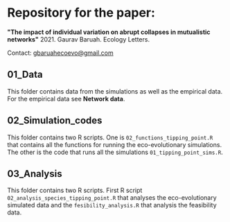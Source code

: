 # Repository for the paper: 

**"The impact of individual variation on abrupt collapses in mutualistic networks"** 2021. Gaurav Baruah. Ecology Letters.

Contact: gbaruahecoevo@gmail.com 

## 01_Data

This folder contains data from the simulations as well as the empirical data.
For the empirical data see **Network data**.

## 02_Simulation_codes

This folder contains two R scripts. One is `02_functions_tipping_point.R` that contains all the functions for running the eco-evolutionary simulations. The other is the code that runs all the simulations `01_tipping_point_sims.R`. 


## 03_Analysis

This folder contains two R scripts. First R script `02_analysis_species_tipping_point.R` that analyses the eco-evolutionary simulated data and the `fesibility_analysis.R` that analysis the feasibility data.





